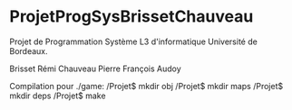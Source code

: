# ProjetProgSysBrissetChauveau

Projet de Programmation Système L3 d'informatique Université de Bordeaux.

Brisset Rémi
Chauveau Pierre
François Audoy


Compilation pour ./game:
/Projet$ mkdir obj
/Projet$ mkdir maps
/Projet$ mkdir deps
/Projet$ make
